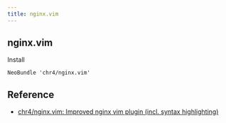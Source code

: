 ```yaml
---
title: nginx.vim
---
```


## nginx.vim

Install

```
NeoBundle 'chr4/nginx.vim'
```

## Reference
* [chr4/nginx.vim: Improved nginx vim plugin (incl. syntax highlighting)](https://github.com/chr4/nginx.vim)
